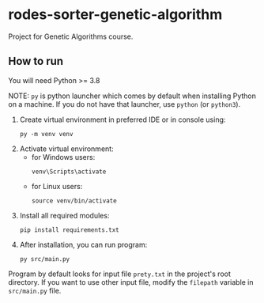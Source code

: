 # rodes-sorter-genetic-algorithm

Project for Genetic Algorithms course.

## How to run

You will need Python >= 3.8

NOTE: `py` is python launcher which comes by default when installing Python
on a machine. If you do not have that launcher, 
use `python` (or `python3`).

1. Create virtual environment in preferred IDE or in console using:
    ```commandline
    py -m venv venv
    ```
1. Activate virtual environment:
    - for Windows users:
      ```commandline
      venv\Scripts\activate
      ``` 
    - for Linux users:
      ```commandline
      source venv/bin/activate
      ``` 
1. Install all required modules:
    ```commandline
    pip install requirements.txt
    ``` 
1. After installation, you can run program:
   ```commandline
   py src/main.py
   ```

Program by default looks for input file `prety.txt` in the project's root directory.
If you want to use other input file, modify the `filepath` variable in `src/main.py` file.